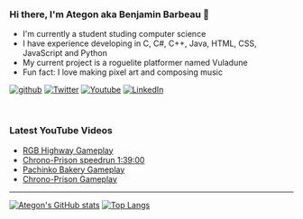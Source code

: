 ### Hi there, I'm Ategon aka Benjamin Barbeau 👋
- I'm currently a student studing computer science
- I have experience developing in C, C#, C++, Java, HTML, CSS, JavaScript and Python
- My current project is a roguelite platformer named Vuladune
- Fun fact: I love making pixel art and composing music

[![github](https://img.shields.io/badge/GitHub-000000?style=for-the-badge&logo=GitHub&logoColor=white)][GitHub]
[![Twitter](https://img.shields.io/badge/Twitter-1DA1F2?style=for-the-badge&logo=Twitter&logoColor=white)][Twitter]
[![Youtube](https://img.shields.io/badge/Youtube-FF0000?style=for-the-badge&logo=Youtube&logoColor=white)][Youtube]
[![LinkedIn](https://img.shields.io/badge/LinkedIn-0072b1?style=for-the-badge&logo=LinkedIn&logoColor=white)][LinkedIn]

<br>

### Latest YouTube Videos
<!-- YOUTUBE:START -->
- [RGB Highway Gameplay](https://www.youtube.com/watch?v=KJeUIPI1LCM)
- [Chrono-Prison speedrun 1:39:00](https://www.youtube.com/watch?v=VtYoLl2csoo)
- [Pachinko Bakery Gameplay](https://www.youtube.com/watch?v=K5f7CkAevOw)
- [Chrono-Prison Gameplay](https://www.youtube.com/watch?v=4CMIu4x-1o4)
<!-- YOUTUBE:END --> 
---
[![Ategon's GitHub stats](https://github-readme-stats.vercel.app/api?username=Ategon&theme=dark&show_icons=true&line_height=20)](https://github.com/anuraghazra/github-readme-stats)
[![Top Langs](https://github-readme-stats.vercel.app/api/top-langs/?username=Ategon&theme=dark&hide=shaderlab&layout=compact)](https://github.com/anuraghazra/github-readme-stats)

[GitHub]: https://github.com/Ategon
[Twitter]: https://twitter.com/Etegondev
[Youtube]: https://www.youtube.com/channel/UCKmv0hwQ5lVOboI1lgNMKdw
[LinkedIn]: https://www.linkedin.com/in/ategon/

<!--
**Ategon/Ategon** is a ✨ _special_ ✨ repository because its `README.md` (this file) appears on your GitHub profile.

- 🔭 I’m currently working on a roguelite platformer named Vuladune
- 🌱 I’m currently learning ...
- 👯 I’m looking to collaborate on ...
- 🤔 I’m looking for help with ...
- 💬 Ask me about ...
- 📫 How to reach me: ...
- 😄 Pronouns: ...
- ⚡ Fun fact: ...
-->
